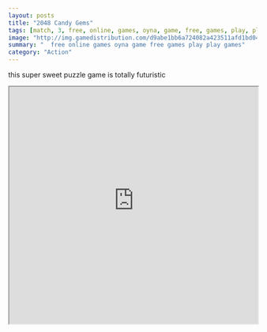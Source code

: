 ```yaml
---
layout: posts
title: "2048 Candy Gems"
tags: [match, 3, free, online, games, oyna, game, free, games, play, play, games]
image: "http://img.gamedistribution.com/d9abe1bb6a724082a423511afd1bd045.jpg"
summary: "  free online games oyna game free games play play games"
category: "Action"
---
```


this super sweet puzzle game is totally futuristic

<iframe width="100%" height="480px;" src="http://flash.gamedistribution.com?game=d9abe1bb6a724082a423511afd1bd045"></iframe>